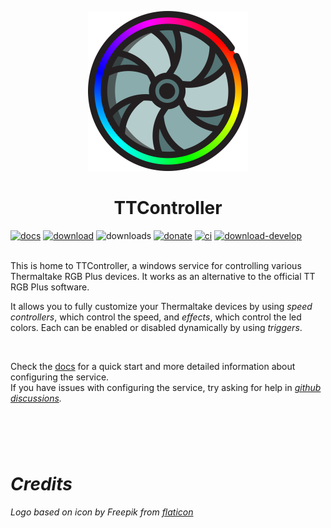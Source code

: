 <p align="center"><img src="Assets\logo-512.png" alt="logo" width="256"/><br/><h1 align="center"><b>TTController</b></h1></p>


<a href="https://moshimoshi0.github.io/TTController/"><img alt="docs" src="https://img.shields.io/badge/docs-home-99deff"></a>
<a href="https://github.com/MoshiMoshi0/TTController/releases/latest"><img alt="download" src="https://img.shields.io/github/tag-date/MoshiMoshi0/ttcontroller.svg?color=green&label=download&style=flat"></a>
<img alt="downloads" src="https://img.shields.io/github/downloads/MoshiMoshi0/TTController/total.svg?color=yellow">
<a href="https://paypal.me/MoshiMoshi0"><img alt="donate" src="https://img.shields.io/badge/donate-paypal-blue.svg?style=flat"></a>
<a href="https://ci.appveyor.com/project/MoshiMoshi0/ttcontroller"><img alt="ci" src="https://ci.appveyor.com/api/projects/status/shinpu4cd2sjrs0c?svg=true"></a>
<a href="https://ci.appveyor.com/project/MoshiMoshi0/ttcontroller/build/artifacts"><img alt="download-develop" src="https://img.shields.io/badge/download-develop-red.svg?logo=appveyor&logoColor=ccc"></a>
<br/><br/>


This is home to TTController, a windows service for controlling various Thermaltake RGB Plus devices. 
It works as an alternative to the official TT RGB Plus software.

It allows you to fully customize your Thermaltake devices by using _speed controllers_, which control the speed, and  _effects_, which control the led colors. Each can be enabled or disabled dynamically by using _triggers_.

<br>

Check the [docs](https://moshimoshi0.github.io/TTController/) for a quick start and more detailed information about configuring the service. <br/>
If you have issues with configuring the service, try asking for help in [<i class="fab fa-github"/> github discussions](https://github.com/MoshiMoshi0/TTController/discussions/new).
<h1></h1>

<br><br>

# Credits

Logo based on icon by Freepik from [flaticon](https://flaticon.com)